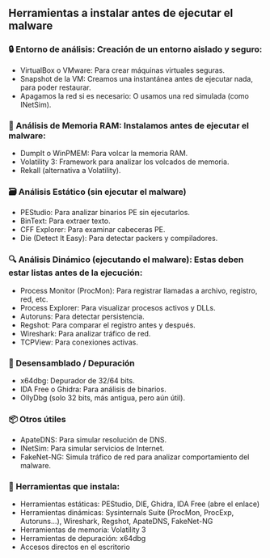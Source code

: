 ## Herramientas a instalar antes de ejecutar el malware

### 🔒 Entorno de análisis: Creación de un entorno aislado y seguro:
- VirtualBox o VMware: Para crear máquinas virtuales seguras.
- Snapshot de la VM: Creamos una instantánea antes de ejecutar nada, para poder restaurar.
- Apagamos la red si es necesario: O usamos una red simulada (como INetSim).

### 🧠 Análisis de Memoria RAM: Instalamos antes de ejecutar el malware:
- DumpIt o WinPMEM: Para volcar la memoria RAM.
- Volatility 3: Framework para analizar los volcados de memoria.
- Rekall (alternativa a Volatility).

### 🗃️ Análisis Estático (sin ejecutar el malware)
- PEStudio: Para analizar binarios PE sin ejecutarlos.
- BinText: Para extraer texto.
- CFF Explorer: Para examinar cabeceras PE.
- Die (Detect It Easy): Para detectar packers y compiladores.

### 🔍 Análisis Dinámico (ejecutando el malware): Estas deben estar listas antes de la ejecución:
- Process Monitor (ProcMon): Para registrar llamadas a archivo, registro, red, etc.
- Process Explorer: Para visualizar procesos activos y DLLs.
- Autoruns: Para detectar persistencia.
- Regshot: Para comparar el registro antes y después.
- Wireshark: Para analizar tráfico de red.
- TCPView: Para conexiones activas.

### 🧬 Desensamblado / Depuración
- x64dbg: Depurador de 32/64 bits.
- IDA Free o Ghidra: Para análisis de binarios.
- OllyDbg (solo 32 bits, más antigua, pero aún útil).

### 📦 Otros útiles
- ApateDNS: Para simular resolución de DNS.
- INetSim: Para simular servicios de Internet.
- FakeNet-NG: Simula tráfico de red para analizar comportamiento del malware.



### 🧪 Herramientas que instala:
- Herramientas estáticas: PEStudio, DIE, Ghidra, IDA Free (abre el enlace)
- Herramientas dinámicas: Sysinternals Suite (ProcMon, ProcExp, Autoruns…), Wireshark, Regshot, ApateDNS, FakeNet-NG
- Herramientas de memoria: Volatility 3
- Herramientas de depuración: x64dbg
- Accesos directos en el escritorio
